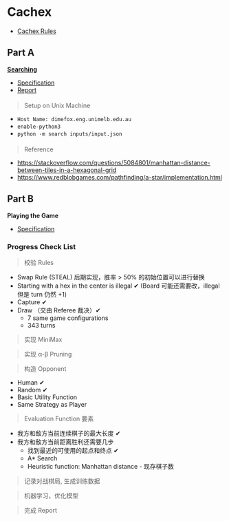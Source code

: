 # Cachex

* [Cachex Rules](spec/cachex_rule.pdf)

## Part A

[**Searching**](simple_search)

* [Specification](spec/spec_a.pdf)
* [Report](simple_search/report/report.pdf)

####

> Setup on Unix Machine
* <code>Host Name: dimefox.eng.unimelb.edu.au</code>
* <code>enable-python3</code>
* <code>python -m search inputs/input.json</code>

####

> Reference
* https://stackoverflow.com/questions/5084801/manhattan-distance-between-tiles-in-a-hexagonal-grid
* https://www.redblobgames.com/pathfinding/a-star/implementation.html

## Part B

**Playing the Game**

* [Specification](spec/spec_b.pdf)

### Progress Check List

> 校验 Rules
* Swap Rule (STEAL)  后期实现，胜率 > 50% 的初始位置可以进行替换
* Starting with a hex in the center is illegal ✔ (Board 可能还需要改，illegal 但是 turn 仍然 +1)
* Capture ✔
* Draw （交由 Referee 裁决）✔
    * 7 same game configurations
    * 343 turns

> 实现 MiniMax

> 实现 α-β Pruning

> 构造 Opponent
* Human ✔
* Random ✔
* Basic Utility Function
* Same Strategy as Player

> Evaluation Function 要素
* 我方和敌方当前连续棋子的最大长度 ✔
* 我方和敌方当前距离胜利还需要几步
  * 找到最近的可使用的起点和终点 ✔
  * A* Search
  * Heuristic function: Manhattan distance - 现存棋子数

> 记录对战棋局, 生成训练数据

> 机器学习，优化模型

> 完成 Report

